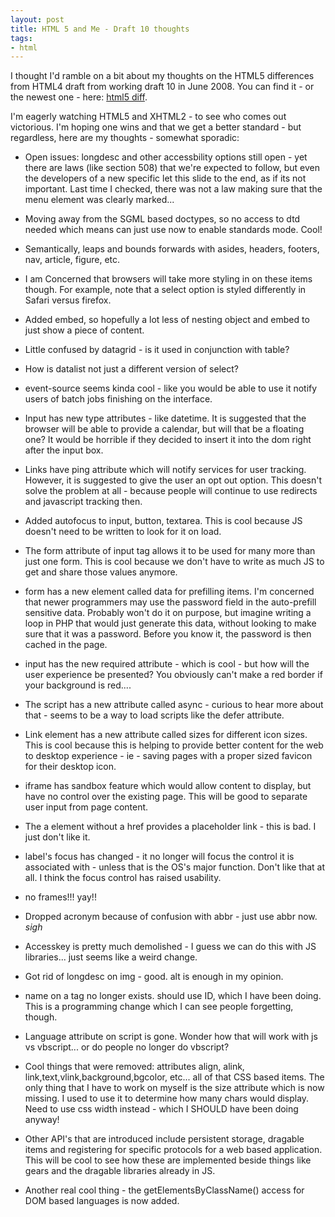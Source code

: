 ```yaml
---
layout: post
title: HTML 5 and Me - Draft 10 thoughts
tags:
- html
---
```

I thought I'd ramble on a bit about my thoughts on the HTML5 differences from HTML4 draft from working draft 10 in June 2008.  You can find it - or the newest one - here: [html5 diff](http://www.w3.org/TR/html5-diff/).

I'm eagerly watching HTML5 and XHTML2 - to see who comes out victorious.  I'm hoping one wins and that we get a better standard - but regardless, here are my thoughts - somewhat sporadic:

  * Open issues: longdesc and other accessbility options still open - yet there are laws (like section 508) that we're expected to follow, but even the developers of a new specific let this slide to the end, as if its not important.  Last time I checked, there was not a law making sure that the menu element was clearly marked...

  * Moving away from the SGML based doctypes, so no access to dtd needed which means can just use  now to enable standards mode.  Cool!

  * Semantically, leaps and bounds forwards with asides, headers, footers, nav, article, figure, etc.

  * I am Concerned that browsers will take more styling in on these items though.  For example, note that a select option is styled differently in Safari versus firefox.

  * Added embed, so hopefully a lot less of nesting object and embed to just show a piece of content.

  * Little confused by datagrid - is it used in conjunction with table?

  * How is datalist not just a different version of select?

  * event-source seems kinda cool - like you would be able to use it notify users of batch jobs finishing on the interface.

  * Input has new type attributes - like datetime.  It is suggested that the browser will be able to provide a calendar, but will that be a floating one?  It would be horrible if they decided to insert it into the dom right after the input box.

  * Links have ping attribute which will notify services for user tracking.  However, it is suggested to give the user an opt out option.  This doesn't solve the problem at all - because people will continue to use redirects and javascript tracking then.

  * Added autofocus to input, button, textarea.  This is cool because JS doesn't need to be written to look for it on load.

  * The form attribute of input tag allows it to be used for many more than just one form. This is cool because we don't have to write as much JS to get and share those values anymore.

  * form has a new element called data for prefilling items.  I'm concerned that newer programmers may use the password field in the auto-prefill sensitive data.  Probably won't do it on purpose, but imagine writing a loop in PHP that would just generate this data, without looking to make sure that it was a password.  Before you know it, the password is then cached in the page.

  * input has the new required attribute - which is cool - but how will the user experience be presented?  You obviously can't make a red border if your background is red....

  * The script has a new attribute called async - curious to hear more about that - seems to be a way to load scripts like the defer attribute.

  * Link element has a new attribute called sizes for different icon sizes.  This is cool because this is helping to provide better content for the web to desktop experience - ie - saving pages with a proper sized favicon for their desktop icon.

  * iframe has sandbox feature which would allow content to display, but have no control over the existing page.  This will be good to separate user input from page content.

  * The a element without a href provides a placeholder link - this is bad.  I just don't like it.

  * label's focus has changed - it no longer will focus the control it is associated with - unless that is the OS's major function.  Don't like that at all.  I think the focus control has raised usability.

  * no frames!!! yay!!

  * Dropped acronym because of confusion with abbr - just use abbr now. *sigh*

  * Accesskey is pretty much demolished - I guess we can do this with JS libraries... just seems like a weird change.

  * Got rid of longdesc on img  - good.  alt is enough in my opinion.

  * name on a tag no longer exists. should use ID, which I have been doing.  This is a programming change which I can see people forgetting, though.

  * Language attribute on script is gone.  Wonder how that will work with js vs vbscript... or do people no longer do vbscript?

  * Cool things that were removed: attributes align, alink, link,text,vlink,background,bgcolor, etc... all of that CSS based items.  The only thing that I have to work on myself is the size attribute which is now missing.  I used to use it to determine how many chars would display. Need to use css width instead - which I SHOULD have been doing anyway!

  * Other API's that are introduced include persistent storage, dragable items and registering for specific protocols for a web based application. This will be cool to see how these are implemented beside things like gears and the dragable libraries already in JS.

  * Another real cool thing - the getElementsByClassName() access for DOM based languages is now added.
  